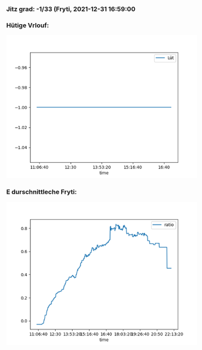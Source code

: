 ### Jitz grad: -1/33 (Fryti, 2021-12-31 16:59:00

### Hütige Vrlouf:
![Graph](Today.png)

### E durschnittleche Fryti:
![Graph](Fryti.png)